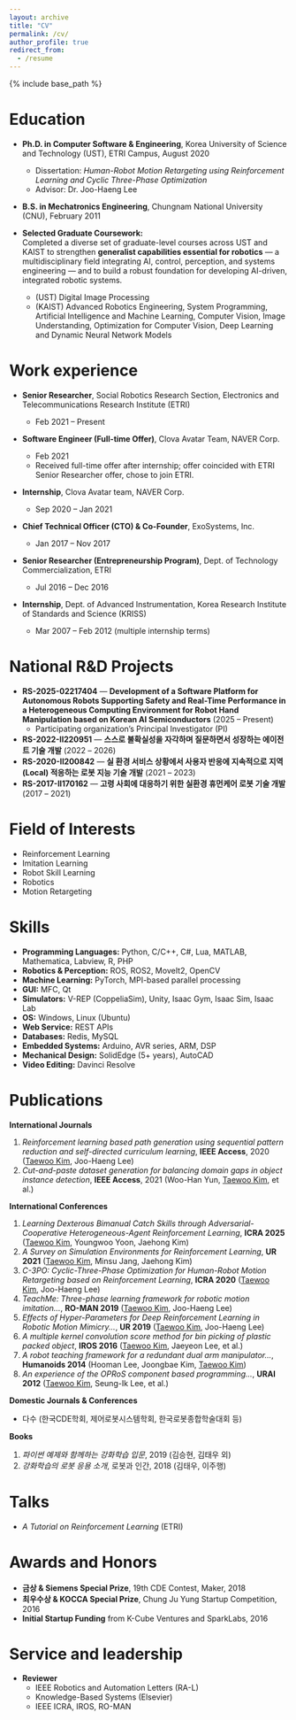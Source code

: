 ```yaml
---
layout: archive
title: "CV"
permalink: /cv/
author_profile: true
redirect_from:
  - /resume
---
```


{% include base_path %}

Education
======
* **Ph.D. in Computer Software & Engineering**, Korea University of Science and Technology (UST), ETRI Campus, August 2020  
  * Dissertation: *Human-Robot Motion Retargeting using Reinforcement Learning and Cyclic Three-Phase Optimization*  
  * Advisor: Dr. Joo-Haeng Lee

* **B.S. in Mechatronics Engineering**, Chungnam National University (CNU), February 2011


* **Selected Graduate Coursework:**  
  Completed a diverse set of graduate-level courses across UST and KAIST to strengthen **generalist capabilities essential for robotics** — a multidisciplinary field integrating AI, control, perception, and systems engineering — and to build a robust foundation for developing AI-driven, integrated robotic systems.  
  * (UST) Digital Image Processing  
  * (KAIST) Advanced Robotics Engineering, System Programming, Artificial Intelligence and Machine Learning, Computer Vision, Image Understanding, Optimization for Computer Vision, Deep Learning and Dynamic Neural Network Models

Work experience
======
* **Senior Researcher**, Social Robotics Research Section, Electronics and Telecommunications Research Institute (ETRI)  
  * Feb 2021 – Present

* **Software Engineer (Full-time Offer)**, Clova Avatar Team, NAVER Corp.  
  * Feb 2021  
  * Received full-time offer after internship; offer coincided with ETRI Senior Researcher offer, chose to join ETRI.

* **Internship**, Clova Avatar team, NAVER Corp.  
  * Sep 2020 – Jan 2021

* **Chief Technical Officer (CTO) & Co-Founder**, ExoSystems, Inc.  
  * Jan 2017 – Nov 2017

* **Senior Researcher (Entrepreneurship Program)**, Dept. of Technology Commercialization, ETRI  
  * Jul 2016 – Dec 2016

* **Internship**, Dept. of Advanced Instrumentation, Korea Research Institute of Standards and Science (KRISS)  
  * Mar 2007 – Feb 2012 (multiple internship terms)

National R&D Projects
======
* **RS-2025-02217404** — **Development of a Software Platform for Autonomous Robots Supporting Safety and Real-Time Performance in a Heterogeneous Computing Environment for Robot Hand Manipulation based on Korean AI Semiconductors** (2025 – Present)  
  * Participating organization’s Principal Investigator (PI)
* **RS-2022-II220951** — **스스로 불확실성을 자각하며 질문하면서 성장하는 에이전트 기술 개발** (2022 – 2026)
* **RS-2020-II200842** — **실 환경 서비스 상황에서 사용자 반응에 지속적으로 지역(Local) 적응하는 로봇 지능 기술 개발** (2021 – 2023)
* **RS-2017-II170162** — **고령 사회에 대응하기 위한 실환경 휴먼케어 로봇 기술 개발** (2017 – 2021)

Field of Interests
======
* Reinforcement Learning
* Imitation Learning
* Robot Skill Learning
* Robotics
* Motion Retargeting

Skills
======
* **Programming Languages:** Python, C/C++, C\#, Lua, MATLAB, Mathematica, Labview, R, PHP  
* **Robotics & Perception:** ROS, ROS2, MoveIt2, OpenCV  
* **Machine Learning:** PyTorch, MPI-based parallel processing  
* **GUI:** MFC, Qt  
* **Simulators:** V-REP (CoppeliaSim), Unity, Isaac Gym, Isaac Sim, Isaac Lab  
* **OS:** Windows, Linux (Ubuntu)  
* **Web Service:** REST APIs  
* **Databases:** Redis, MySQL  
* **Embedded Systems:** Arduino, AVR series, ARM, DSP  
* **Mechanical Design:** SolidEdge (5+ years), AutoCAD  
* **Video Editing:** Davinci Resolve

Publications
======
**International Journals**  
1. *Reinforcement learning based path generation using sequential pattern reduction and self-directed curriculum learning*, **IEEE Access**, 2020 (<u>Taewoo Kim</u>, Joo-Haeng Lee)  
2. *Cut-and-paste dataset generation for balancing domain gaps in object instance detection*, **IEEE Access**, 2021 (Woo-Han Yun, <u>Taewoo Kim</u>, et al.)

**International Conferences**  
1. *Learning Dexterous Bimanual Catch Skills through Adversarial-Cooperative Heterogeneous-Agent Reinforcement Learning*, **ICRA 2025** (<u>Taewoo Kim</u>, Youngwoo Yoon, Jaehong Kim)  
2. *A Survey on Simulation Environments for Reinforcement Learning*, **UR 2021** (<u>Taewoo Kim</u>, Minsu Jang, Jaehong Kim)  
3. *C-3PO: Cyclic-Three-Phase Optimization for Human-Robot Motion Retargeting based on Reinforcement Learning*, **ICRA 2020** (<u>Taewoo Kim</u>, Joo-Haeng Lee)  
4. *TeachMe: Three-phase learning framework for robotic motion imitation...*, **RO-MAN 2019** (<u>Taewoo Kim</u>, Joo-Haeng Lee)  
5. *Effects of Hyper-Parameters for Deep Reinforcement Learning in Robotic Motion Mimicry...*, **UR 2019** (<u>Taewoo Kim</u>, Joo-Haeng Lee)  
6. *A multiple kernel convolution score method for bin picking of plastic packed object*, **IROS 2016** (<u>Taewoo Kim</u>, Jaeyeon Lee, et al.)  
7. *A robot teaching framework for a redundant dual arm manipulator...*, **Humanoids 2014** (Hooman Lee, Joongbae Kim, <u>Taewoo Kim</u>)  
8. *An experience of the OPRoS component based programming...*, **URAI 2012** (<u>Taewoo Kim</u>, Seung-Ik Lee, et al.)

**Domestic Journals & Conferences**  
- 다수 (한국CDE학회, 제어로봇시스템학회, 한국로봇종합학술대회 등)

**Books**  
1. *파이썬 예제와 함께하는 강화학습 입문*, 2019 (김승현, 김태우 외)  
2. *강화학습의 로봇 응용 소개*, 로봇과 인간, 2018 (김태우, 이주행)

Talks
======
- *A Tutorial on Reinforcement Learning* (ETRI)

Awards and Honors
======
* **금상 & Siemens Special Prize**, 19th CDE Contest, Maker, 2018  
* **최우수상 & KOCCA Special Prize**, Chung Ju Yung Startup Competition, 2016  
* **Initial Startup Funding** from K-Cube Ventures and SparkLabs, 2016

Service and leadership
======
* **Reviewer**  
  - IEEE Robotics and Automation Letters (RA-L)  
  - Knowledge-Based Systems (Elsevier)  
  - IEEE ICRA, IROS, RO-MAN
